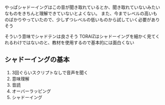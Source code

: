 やっぱシャドーイングはこの音が聞き取れているとか、聞き取れていないみたいなものをきちんと理解できていないとよくない。
また、今までレベルの高いものばかりやっていたので、少しずつレベルの低いものから試していく必要がありそう

そういう意味でシャドテンは良さそう
TORAIZはシャドーイングを細かく見てくれるわけではないのと、教材を使用するので基本的には面白くない

## シャドーイングの基本

1. 3回ぐらいスクリプトなしで音声を聞く
1. 意味理解
1. 音読
1. オーバーラッピング
1. シャドーイング

